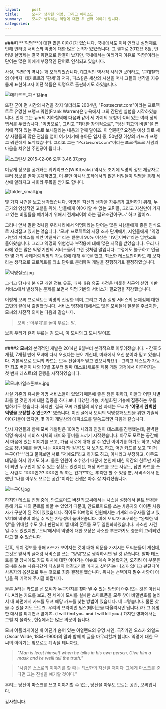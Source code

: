```yaml
---
layout:     post
title:      모씨가 생각한 익명, 그리고 에피소드
summary:    모씨가 생각하는 익명에 대한 두 번째 이야기 입니다.
categories:
---
```

----------


###\#1 
**'익명'**에 대한 많은 이야기가 있습니다. 국내에서도 이미 인터넷 실명제로 인해 인터넷 서비스의 익명에 대한 많은 논의가 있었습니다. 그 결과로 2012년 8월, 인터넷 실명제는 결국 위헌으로 판결이 났지만, 국내에서는 여러가지 이유로 '익명'이라는 단어는 많은 이에게 부정적인 단어로 인식되고 있습니다.

사실, '익명'의 역사는 꽤 오래되었습니다. 대표적인 역사적 사례만 보더라도, '근대철학의 아버지' 데카르트와 '팡세'의 저자, 파스칼은 세상의 시선을 떠나 그들의 생각을 자유롭게 표현하고자 어떤 책들은 익명으로 출판하기도 하였습니다.

![](/images/201502/001.jpg "데카르트_파스칼.jpg")
  
또한 굳이 먼 시간의 사건을 찾지 않더라도 2004년, "Postsecret.com"이라는 프로젝트로 유명한 프랭크 워렌(Frank Warren)은 뉴욕에서 그의 간단한 실험을 시작하였습니다. 먼저 그는 뉴욕의 지하철역에 다음과 같이 세 가지의 요청이 적혀 있는 여러 장의 엽서를 두었습니다. "익명으로", 그리고 "최대한 창의적으로", "당신 최고의 비밀"을 엽서에 적혀 있는 주소로 보내달라는 내용과 함께 말이죠. 이 엉뚱한? 요청은 예상 외로 세상 사람들의 많은 관심을 얻어 여기저기에 놓아둔 엽서 중, 50만장 이상의 카드가 프랭크 워렌에게 도착했습니다. 그리고 그는  "Postsecret.com"이라는 프로젝트로 사람의 마음을 치유한 주인공이 됩니다.

![](/images/201502/002.jpg "스크린샷 2015-02-06 오후 3.46.37.png")
 
미공개 정보를 공개하는 위키리크스(WIKILeaks) 역시도 초기에 익명의 정보 제공자로부터 정보를 받아 공개하였고, 이 뿐만 아니라 조직에서의 많은 비밀들이 익명을 통해 세상에 알려지고 사회의 주목을 받기도 합니다.

![](/images/201502/003.jpg "folder_small.jpg")
 
 
몇 가지 사건을 보고 생각했습니다. 익명은 '자신의 생각을 자유롭게 표현하기 위해, 누군가의 양심적인 고발을 위해, 남들에게 이야기할 수 없는 고민들, 그리고 자신만이 가지고 있는 비밀들을 얘기하기 위해서 전제되어야 하는 필요조건이구나.' 하고 말이죠. 

그러나 앞서 말한 것처럼 우리나라에서 익명이라는 단어는 많은 사람들에게 좋은 인식으로 자리잡고 있지는 않습니다. ‘모씨’ 프로젝트의 시장 조사 단계에서, 지인들에게 "익명 기반의 서비스를 하면 어떨까?" 라는 질문에 90% 이상은 "19금이야?"라는 답변으로 돌아왔습니다. 그리고 익명의 위험성과 부작용에 대해 많은 지적을 받았습니다. 우리 나라에 있는 많은 익명 기반의 서비스들이 그런 것처럼 말입니다. 그럼에도 불구하고 언급한 몇 개의 사례처럼 익명의 가능성에 대해 주목을 했고, 최소한 테스트만이라도 해 보자라는 생각으로 프로젝트를 최소 단위로 분리하여 개발을 진행하기로 결정하였습니다.

![](/images/201502/004.jpg "익명질문.jpg")
 
그리고 당시에 불거진 개인 정보 유출, 대화 내용 유출 사건을 비롯한 최근의 실명 기반 서비스에서 발생하는 문제를 보면서 익명 기반의 서비스가 필요함을 직감했습니다.
 
이렇게 모씨 프로젝트는 익명의 진정한 의미, 그리고 기존 실명 서비스의 문제점에 대한 고민의 끝에서 출발했습니다. 서비스 명칭에 대해서도 많은 모씨들이 질문을 주셨지만, 모씨의 사전적 의미는 다음과 같습니다.

>모씨 : ‘아무개’를 높여 부르는 말.

보통 우리가 흔히 부르는 김 모씨, 이 모씨의 그 모씨 말이죠. 
 


----------


###\#2
**모씨**의 본격적인 개발은 2014년 9월부터 본격적으로 이루어졌습니다. - 간혹 5개월, 7개월 만에 모씨에 다시 오셨다는 분이 계신데, 미래에서 오신 분이라 믿고 있습니다. 기본적으로 모씨의 카드는 모두 진실이라 믿고 있으니까요!) - 그리고 테스트가 가능한 최초 버젼이 나와 10월 초부터 알파 테스트(새로운 제품 개발 과정에서 이루어지는 첫 번째 테스트)의 진행을 시작하였습니다.
 
![](/images/201502/005.jpg "모씨마일스톤보드.jpg")

사실 기존의 유사한 익명 서비스들이 있었기 때문에 좋은 점은 취하되, 이들과 어떤 차별화를 할 것인가에 대한 집중을 하다 보니 다양한 기능, 차별화된 기능에 집중하는 우를 범하기도 했습니다. 하지만, 결국 모씨 개발팀의 최우선 과제는 모씨가 **'어떻게 완벽한 익명을 보장할 수 있는가?'** 였습니다. 이전 글에서 모씨의 익명성과 보안을 위한 기술적 이야기들이 있지만, 몇 가지 개발상의 에피소드를 말씀드리면 다음과 같습니다.
 
당시 지인들과 함께 모씨 개발팀은 10여명 내외의 인원이 테스트를 진행했는데,  완벽한 익명 속에서 서비스 자체의 재미와 흥미를 느끼기 시작했습니다. 아무도 모르는 공간에서 마음에 있는 이야기를 쓰고, 가끔 서로에 대해 알 수 없던 이야기를 하기도 하고, 익명으로 장난(예를 들면, 나는 XXX다!와 같은)도 쳐 보기도 하고, 어떤 카드를 보고 “이거 누구야?^^”라고 물어보면 서로 “저에요!”라고 하기도 하고, 아니라고 부정하고, 아무도 대답을 하지 않기도 하고. 물론 인원이 소수였기 때문에 본인에 대한 약간의 힌트만 제공이 되면 누구인지 알 수 있는 상황도 있었지만, 해당 카드를 보는 사람도, 답변 카드를 쓰는 사람도 “XXX인가? XXX인 척 하는 건가?”하는 추측만 할 수 있을 뿐, 서비스에서 원했던 “나를 아무도 모르는 공간”이라는 컨셉은 아주 잘 지켜졌습니다.
 
![](/images/201502/006.jpg "누구야.jpg")

하지만 테스트 진행 중에, 안드로이드 버젼의 모씨에서는 시스템 설정에서 폰트 변경을 통해 카드 내의 폰트를 바꿀 수 있었기 때문에, 안드로이드를 쓰는 사용자와 아이폰 사용자가 구분이 된 적이 있었습니다. 적어도 10여명의 인원에서는 기계의 소유자를 알고 있었기에 익명이 아닐 수 있는 가능성이 높아졌습니다. 이에 모씨’가 추구하는 “완벽한 익명”을 위배할 수도 있다 판단되어 앱 내의 폰트를 모두 일원화하였습니다. 사소한 사건일 수도 있었지만, ‘모씨’에서의 익명에 대한 보장은 사소한 부분까지도 충분히 고려되었다고 할 수 있습니다.
 
간혹, 위치 정보를 통해 카드가 보여지는 것에 대해 의문을 가지시는 모씨분들이 계신데, 그것은 앞서의 글처럼 서비스를 쓰는 “양념”으로 생각하시면 될 것 같습니다. 알파 테스트를 할 당시에도 카드 위치에 대한 이야기는 이슈로 계속 떠올랐지만, 오히려 이 부분은 모씨를 쓰는 사용자간의 최소한의 연결고리로 가지고 싶어하는 니즈가 있다고 판단되어 사용자의 옵션으로 두는 것으로 최종 결정을 했습니다. 위치는 선택이지 필수 사항이 아님을 꼭 기억해 주시길 바랍니다. 
 
물론 A라는 카드를 쓴 모씨가 누구인지를 찾아 낼 수 있는 방법이 아주 없는 것은 아닙니다.
A라는 카드를 보고, 전 세계에 모씨를 설치한 스마트폰을 모두 찾아 비밀번호를 눌러서 내 화면에서 카드를 뒤져 해당 카드를 찾는 방법이 있습니다. 네 그렇습니다. 물론 찾을 수 있을 지도 모르죠. 우리의 브라이언 밀스(테이큰을 떠올리시면 됩니다.)가 그 유명한 대사를 외치면서 말이죠. (I will find you. and I will kill you.) 하지만 영화에서는 그럴 지 몰라도, 현실에서는 많은 의문이 듭니다.
 

모씨 어플리케이션 내 어딘가 숨어 있는 아일랜드의 유명 시인, 극작가인 오스카 와일드(Oscar Wilde, 1854~1900)의 말과 함께 이 글을 마무리할까 합니다. 익명에 대한 모씨의 이야기는 앞으로도 계속될 테니까요.

>*"Man is least himself when he talks in his own person, Give him a mask and he weill tell the truth."*
 
>"사람은 스스로의 이야기를 할 때는 최소한의 자신일 때이다. 그에게 마스크를 준다면 그는 진실을 얘기할 것이다."
 
우리는 당신이 마스크를 쓰고 이야기할 수 있는, 당신을 아무도 모르는 공간, 모씨입니다. 
 
감사합니다.
 

